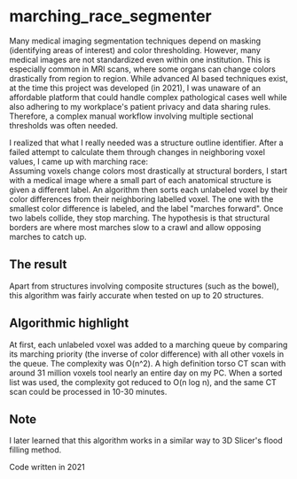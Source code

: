 # marching_race_segmenter  

Many medical imaging segmentation techniques depend on masking (identifying areas of interest) and color thresholding. However, many medical images are not standardized even within one institution. This is especially common in MRI scans, where some organs can change colors drastically from region to region. While advanced AI based techniques exist, at the time this project was developed (in 2021), I was unaware of an affordable platform that could handle complex pathological cases well while also adhering to my workplace's patient privacy and data sharing rules. Therefore, a complex manual workflow involving multiple sectional thresholds was often needed.  
  
I realized that what I really needed was a structure outline identifier. After a failed attempt to calculate them through changes in neighboring voxel values, I came up with marching race:  
Assuming voxels change colors most drastically at structural borders, I start with a medical image where a small part of each anatomical structure is given a different label. An algorithm then sorts each unlabeled voxel by their color differences from their neighboring labelled voxel. The one with the smallest color difference is labeled, and the label "marches forward". Once two labels collide, they stop marching. The hypothesis is that structural borders are where most marches slow to a crawl and allow opposing marches to catch up.  
  
## The result  
Apart from structures involving composite structures (such as the bowel), this algorithm was fairly accurate when tested on up to 20 structures.  
  
## Algorithmic highlight  
At first, each unlabeled voxel was added to a marching queue by comparing its marching priority (the inverse of color difference) with all other voxels in the queue. The complexity was O(n^2). A high definition torso CT scan with around 31 million voxels tool nearly an entire day on my PC.
When a sorted list was used, the complexity got reduced to O(n log n), and the same CT scan could be processed in 10-30 minutes.


## Note
I later learned that this algorithm works in a similar way to 3D Slicer's flood filling method.

Code written in 2021

